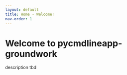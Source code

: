 ```yaml
---
layout: default
title: Home - Welcome!
nav-order: 1
---
```

<!-- markdownlint-disable MD025 -->

# Welcome to pycmdlineapp-groundwork

description tbd
